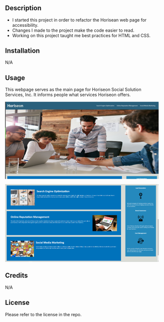 # <Horiseon Web Page>

## Description

- I started this project in order to refactor the Horisean web page for accessibility. 
- Changes I made to the project make the code easier to read.
- Working on this project taught me best practices for HTML and CSS.

## Installation

N/A

## Usage

This webpage serves as the main page for Horiseon Social Solution Services, Inc. It informs people what services Horiseon offers.

    
![Top half of page.](./Develop/assets/images/screenshot1.png)

![Bottom half of page.](./Develop/assets/images/screenshot2.png)
    

## Credits

N/A

## License

Please refer to the license in the repo.
